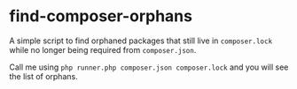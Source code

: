 # find-composer-orphans

A simple script to find orphaned packages that still live in `composer.lock` while no longer being
required from `composer.json`.

Call me using `php runner.php composer.json composer.lock` and you will see the list of orphans.
